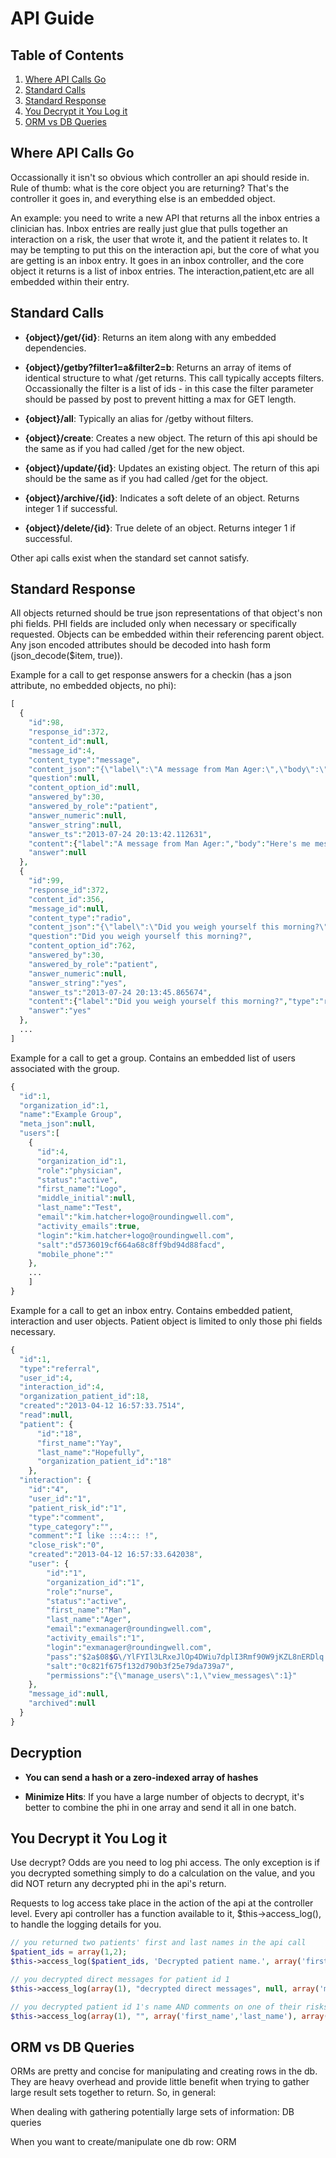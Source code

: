 # API Guide

## <a name='TOC'>Table of Contents</a>

  1. [Where API Calls Go](#api-location)  
  1. [Standard Calls](#standard-calls)  
  1. [Standard Response](#standard-response)  
  1. [You Decrypt it You Log it](#decrypt-and-log)
  1. [ORM vs DB Queries](#orm-vs-db)

## <a name='api-location'>Where API Calls Go</a>

Occassionally it isn't so obvious which controller an api should reside in. Rule of thumb: what is the core object you 
are returning? That's the controller it goes in, and everything else is an embedded object. 

An example: you need to write a new API that returns all the inbox entries a clinician has. Inbox entries are really 
just glue that pulls together an interaction on a risk, the user that wrote it, and the patient it relates to. It may 
be tempting to put this on the interaction api, but the core of what you are getting is an inbox entry. It goes in
an inbox controller, and the core object it returns is a list of inbox entries. The interaction,patient,etc are all 
embedded within their entry. 

## <a name='standard-calls'>Standard Calls</a>

  - **{object}/get/{id}**: Returns an item along with any embedded dependencies. 
  
  - **{object}/getby?filter1=a&filter2=b**: Returns an array of items of identical structure to what /get returns. This call typically accepts filters. Occassionally the filter is a list of ids - in this case the filter parameter should be passed by post to prevent hitting a max for GET length.

  - **{object}/all**: Typically an alias for /getby without filters.

  - **{object}/create**: Creates a new object. The return of this api should be the same as if you had called /get for the new object.

  - **{object}/update/{id}**: Updates an existing object. The return of this api should be the same as if you had called /get for the object.

  - **{object}/archive/{id}**: Indicates a soft delete of an object. Returns integer 1 if successful.

  - **{object}/delete/{id}**: True delete of an object. Returns integer 1 if successful.

Other api calls exist when the standard set cannot satisfy. 


## <a name='standard-response'>Standard Response</a>

All objects returned should be true json representations of that object's non phi fields. PHI fields are included only when necessary or specifically requested. 
Objects can be embedded within their referencing parent object.
Any json encoded attributes should be decoded into hash form (json_decode($item, true)). 

Example for a call to get response answers for a checkin (has a json attribute, no embedded objects, no phi):

```php
[
  {
    "id":98,
    "response_id":372,
    "content_id":null,
    "message_id":4,
    "content_type":"message",
    "content_json":"{\"label\":\"A message from Man Ager:\",\"body\":\"Here's me message\",\"type\":\"message\"}",
    "question":null,
    "content_option_id":null,
    "answered_by":30,
    "answered_by_role":"patient",
    "answer_numeric":null,
    "answer_string":null,
    "answer_ts":"2013-07-24 20:13:42.112631",
    "content":{"label":"A message from Man Ager:","body":"Here's me message","type":"message"},
    "answer":null
  },
  {
    "id":99,
    "response_id":372,
    "content_id":356,
    "message_id":null,
    "content_type":"radio",
    "content_json":"{\"label\":\"Did you weigh yourself this morning?\",\"type\":\"radio\"}",
    "question":"Did you weigh yourself this morning?",
    "content_option_id":762,
    "answered_by":30,
    "answered_by_role":"patient",
    "answer_numeric":null,
    "answer_string":"yes",
    "answer_ts":"2013-07-24 20:13:45.865674",
    "content":{"label":"Did you weigh yourself this morning?","type":"radio"},
    "answer":"yes"
  },
  ...
]
```
 
Example for a call to get a group. Contains an embedded list of users associated with the group. 

```php
{
  "id":1,
  "organization_id":1,
  "name":"Example Group",
  "meta_json":null,
  "users":[
    {
      "id":4,
      "organization_id":1,
      "role":"physician",
      "status":"active",
      "first_name":"Logo",
      "middle_initial":null,
      "last_name":"Test",
      "email":"kim.hatcher+logo@roundingwell.com",
      "activity_emails":true,
      "login":"kim.hatcher+logo@roundingwell.com",
      "salt":"d5736019cf664a68c8ff9bd94d88facd",
      "mobile_phone":""
    },
    ...
    ]
}
```
  
Example for a call to get an inbox entry. Contains embedded patient, interaction and user objects. Patient object is limited to only those phi fields necessary. 

```php
{
  "id":1,
  "type":"referral",
  "user_id":4,
  "interaction_id":4,
  "organization_patient_id":18,
  "created":"2013-04-12 16:57:33.7514",
  "read":null,
  "patient": {
      "id":"18",
      "first_name":"Yay",
      "last_name":"Hopefully",
      "organization_patient_id":"18"
    },
  "interaction": {
    "id":"4",
    "user_id":"1",
    "patient_risk_id":"1",
    "type":"comment",
    "type_category":"",
    "comment":"I like :::4::: !",
    "close_risk":"0",
    "created":"2013-04-12 16:57:33.642038",
    "user": {
        "id":"1",
        "organization_id":"1",
        "role":"nurse",
        "status":"active",
        "first_name":"Man",
        "last_name":"Ager",
        "email":"exmanager@roundingwell.com",
        "activity_emails":"1",
        "login":"exmanager@roundingwell.com",
        "pass":"$2a$08$G\/YlFYIl3LRxeJlOp4DWiu7dplI3Rmf90W9jKZL8nERDlq.wY9ijC",
        "salt":"0c821f675f132d790b3f25e79da739a7",
        "permissions":"{\"manage_users\":1,\"view_messages\":1}"
    },
    "message_id":null,
    "archived":null
  }
}
```

## <a name='decryptioin'>Decryption</a>

  - **You can send a hash or a zero-indexed array of hashes**

  - **Minimize Hits**: If you have a large number of objects to decrypt, it's better to combine the phi in one array and send it all in one batch. 
  
## <a name='decrypt-n-log'>You Decrypt it You Log it</a>

Use decrypt? Odds are you need to log phi access. The only exception is if you decrypted something simply to do 
a calculation on the value, and you did NOT return any decrypted phi in the api's return. 

Requests to log access take place in the action of the api at the controller level. Every api controller has a function available to it, $this->access_log(), to handle the logging details for you.

```php
// you returned two patients' first and last names in the api call
$patient_ids = array(1,2);
$this->access_log($patient_ids, 'Decrypted patient name.', array('first_name', 'middle_initial', 'last_name'));

// you decrypted direct messages for patient id 1
$this->access_log(array(1), "decrypted direct messages", null, array('messages' => $array_of_message_ids));

// you decrypted patient id 1's name AND comments on one of their risks
$this->access_log(array(1), "", array('first_name','last_name'), array('interactions' => $array_of_int_ids));
```

## <a name='orm-vs-db'>ORM vs DB Queries</a>

ORMs are pretty and concise for manipulating and creating rows in the db. They are heavy overhead and provide little benefit when trying to gather large result sets together to return. So, in general:

When dealing with gathering potentially large sets of information: DB queries

When you want to create/manipulate one db row: ORM 
